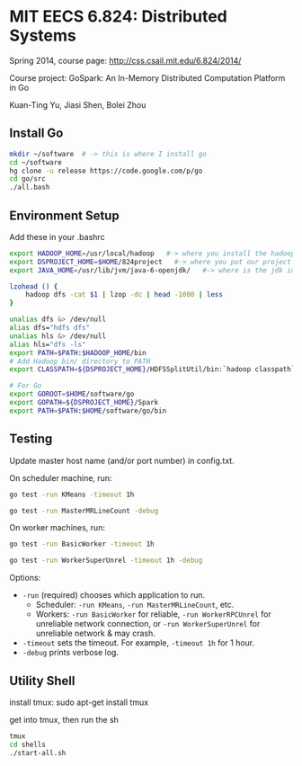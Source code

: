 MIT EECS 6.824: Distributed Systems 
==========
Spring 2014, course page: http://css.csail.mit.edu/6.824/2014/

Course project: GoSpark: An In-Memory Distributed Computation Platform in Go

Kuan-Ting Yu, Jiasi Shen, Bolei Zhou


Install Go
---------
```sh
mkdir ~/software  # -> this is where I install go
cd ~/software
hg clone -u release https://code.google.com/p/go
cd go/src
./all.bash
```

Environment Setup
--------

Add these in your .bashrc

```sh
export HADOOP_HOME=/usr/local/hadoop   #-> where you install the hadoop
export DSPROJECT_HOME=$HOME/824project   #-> where you put our project
export JAVA_HOME=/usr/lib/jvm/java-6-openjdk/   #-> where is the jdk installed

lzohead () {
	hadoop dfs -cat $1 | lzop -dc | head -1000 | less
}

unalias dfs &> /dev/null
alias dfs="hdfs dfs"
unalias hls &> /dev/null
alias hls="dfs -ls"
export PATH=$PATH:$HADOOP_HOME/bin
# Add Hadoop bin/ directory to PATH
export CLASSPATH=${DSPROJECT_HOME}/HDFSSplitUtil/bin:`hadoop classpath`:${CLASSPATH}

# For Go
export GOROOT=$HOME/software/go
export GOPATH=${DSPROJECT_HOME}/Spark
export PATH=$PATH:$HOME/software/go/bin
```

Testing
--------

Update master host name (and/or port number) in config.txt.

On scheduler machine, run:
```sh
go test -run KMeans -timeout 1h
```
```sh
go test -run MasterMRLineCount -debug
```

On worker machines, run:
```sh
go test -run BasicWorker -timeout 1h
```
```sh
go test -run WorkerSuperUnrel -timeout 1h -debug
```

Options:
* `-run` (required) chooses which application to run. 
  - Scheduler: `-run KMeans`, `-run MasterMRLineCount`, etc.
  - Workers: `-run BasicWorker` for reliable, `-run WorkerRPCUnrel` for unreliable network connection, or `-run WorkerSuperUnrel` for unreliable network & may crash.
* `-timeout` sets the timeout. For example, `-timeout 1h` for 1 hour.
* `-debug` prints verbose log.



Utility Shell
--------
install tmux: sudo apt-get install tmux

get into tmux, then run the sh
```sh
tmux
cd shells
./start-all.sh
```
